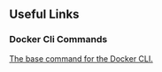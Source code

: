 ## Useful Links
### Docker Cli Commands
[The base command for the Docker CLI.](https://docs.docker.com/engine/reference/commandline/docker/)
